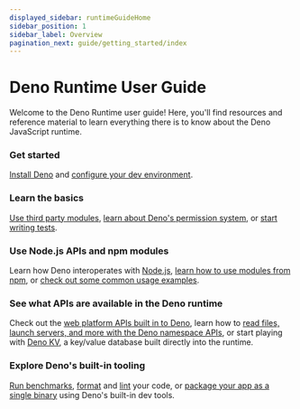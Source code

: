 ```yaml
---
displayed_sidebar: runtimeGuideHome
sidebar_position: 1
sidebar_label: Overview
pagination_next: guide/getting_started/index
---
```


# Deno Runtime User Guide

Welcome to the Deno Runtime user guide! Here, you'll find resources and
reference material to learn everything there is to know about the Deno
JavaScript runtime.

### Get started

[Install Deno](./getting_started/installation.md) and
[configure your dev environment](./getting_started/setup_your_environment.md).

### Learn the basics

[Use third party modules](./basics/modules/index.md),
[learn about Deno's permission system](./basics/permissions.md), or
[start writing tests](./basics/testing/index.md).

### Use Node.js APIs and npm modules

Learn how Deno interoperates with [Node.js](./node/index.md),
[learn how to use modules from npm](./node/npm_specifiers.md), or
[check out some common usage examples](./node/how_to_with_npm/index.md).

### See what APIs are available in the Deno runtime

Check out the
[web platform APIs built in to Deno](./runtime/web_platform_apis.md), learn how
to
[read files, launch servers, and more with the Deno namespace APIs](./runtime/builtin_apis.md),
or start playing with [Deno KV](./runtime/kv/index.md), a key/value database
built directly into the runtime.

### Explore Deno's built-in tooling

[Run benchmarks](./tools/benchmarker.md), [format](./tools/formatter.md) and [lint](./tools/linter.md) your code, or [package your app as a single binary](./tools/compiler.md) using Deno's built-in dev tools.
